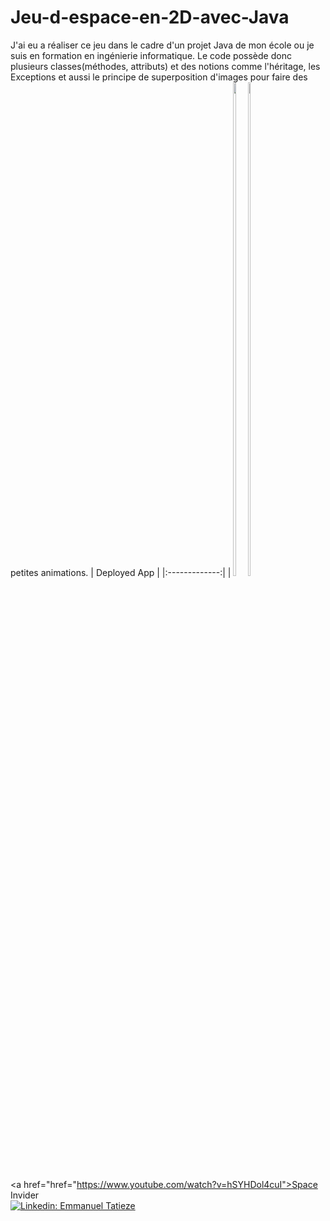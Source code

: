 # Jeu-d-espace-en-2D-avec-Java
J'ai eu a réaliser ce jeu dans le cadre d'un projet Java de mon école ou je suis en formation en ingénierie informatique. Le code possède donc plusieurs classes(méthodes, attributs) et des notions comme l'héritage, les Exceptions et aussi le principe de superposition d'images pour faire des petites animations.
| Deployed App |
|:-------------:|
| <a style="display: inline-block" href="https://www.youtube.com/watch?v=hSYHDol4cuI"><img src="https://github.com/Emmanueltatieze/Emmanueltatieze/blob/main/spacex1.gif" width="45%" /></a> <a style="display: inline-block;" href="https://www.youtube.com/watch?v=hSYHDol4cuI"><img src="https://github.com/Emmanueltatieze/Emmanueltatieze/blob/main/spaceX2.gif" width="45%" /></a><br /><a href="href="https://www.youtube.com/watch?v=hSYHDol4cuI">Space Invider</a>  
[![Linkedin: Emmanuel Tatieze](https://img.shields.io/badge/-LinkedIn-blue?style=flat-square&logo=Linkedin&logoColor=white&link=https://www.linkedin.com/in/thomasdunn891/)](https://www.linkedin.com/in/emmanuel-tatieze-b9449921b/)
